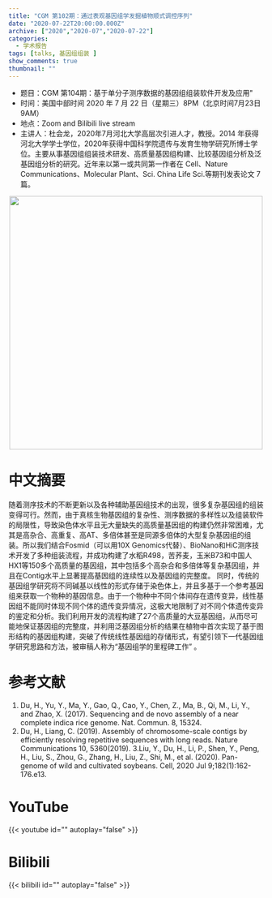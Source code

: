 ```yaml
---
title: "CGM 第102期：通过表观基因组学发掘植物顺式调控序列"
date: "2020-07-22T20:00:00.000Z"
archive: ["2020","2020-07","2020-07-22"]
categories:
  - 学术报告
tags: [talks, 基因组组装 ]
show_comments: true
thumbnail: ""
---
```


- 题目：CGM 第104期：基于单分子测序数据的基因组组装软件开发及应用"
- 时间：美国中部时间 2020 年 7 月 22 日（星期三）8PM（北京时间7月23日 9AM）
- 地点：Zoom and Bilibili live stream
- 主讲人：杜会龙，2020年7月河北大学高层次引进人才，教授。2014 年获得河北大学学士学位，2020年获得中国科学院遗传与发育生物学研究所博士学位。主要从事基因组组装技术研发、高质量基因组构建、比较基因组分析及泛基因组分析的研究。近年来以第一或共同第一作者在 Cell、Nature Communications、Molecular Plant、Sci. China Life Sci.等期刊发表论文 7 篇。

<div align="center">
<img src="https://i.ibb.co/QMtCs8b/640.jpg" height=500>
</div>

# 中文摘要

随着测序技术的不断更新以及各种辅助基因组技术的出现，很多复杂基因组的组装变得可行。然而，由于真核生物基因组的复杂性、测序数据的多样性以及组装软件的局限性，导致染色体水平且无大量缺失的高质量基因组的构建仍然非常困难，尤其是高杂合、高重复、高AT、多倍体甚至是同源多倍体的大型复杂基因组的组装。所以我们结合Fosmid（可以用10X Genomics代替）、BioNano和HiC测序技术开发了多种组装流程，并成功构建了水稻R498，苦荞麦，玉米B73和中国人HX1等150多个高质量的基因组，其中包括多个高杂合和多倍体等复杂基因组，并且在Contig水平上显著提高基因组的连续性以及基因组的完整度。
       同时，传统的基因组学研究将不同碱基以线性的形式存储于染色体上，并且多基于一个参考基因组来获取一个物种的基因信息。由于一个物种中不同个体间存在遗传变异，线性基因组不能同时体现不同个体的遗传变异情况，这极大地限制了对不同个体遗传变异的鉴定和分析。我们利用开发的流程构建了27个高质量的大豆基因组，从而尽可能地保证基因组的完整度，并利用泛基因组分析的结果在植物中首次实现了基于图形结构的基因组构建，突破了传统线性基因组的存储形式，有望引领下一代基因组学研究思路和方法，被审稿人称为“基因组学的里程碑工作” 。

# 参考文献

1. Du, H., Yu, Y., Ma, Y., Gao, Q., Cao, Y., Chen, Z., Ma, B., Qi, M., Li, Y., and Zhao, X. (2017). Sequencing and de novo assembly of a near complete indica rice genome. Nat. Commun. 8, 15324.
2. Du, H., Liang, C. (2019). Assembly of chromosome-scale contigs by efficiently resolving repetitive sequences with long reads. Nature Communications 10, 5360(2019).
3.Liu, Y., Du, H., Li, P., Shen, Y., Peng, H., Liu, S., Zhou, G., Zhang, H., Liu, Z., Shi, M., et al. (2020). Pan-genome of wild and cultivated soybeans. Cell, 2020 Jul 9;182(1):162-176.e13.

# YouTube

{{< youtube id="" autoplay="false" >}}

# Bilibili

{{< bilibili id="" autoplay="false" >}}

